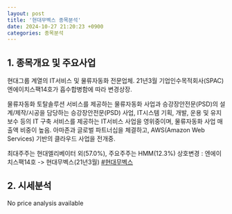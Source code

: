 ```yaml
---
layout: post
title: '현대무벡스 종목분석'
date: 2024-10-27 21:20:23 +0900
categories: 종목분석
---
```


## 1. 종목개요 및 주요사업

현대그룹 계열의 IT서비스 및 물류자동화 전문업체. 21년3월 기업인수목적회사(SPAC) 엔에이치스팩14호가 흡수합병함에 따라 변경상장. 

물류자동화 토탈솔루션 서비스를 제공하는 물류자동화 사업과 승강장안전문(PSD)의 설계/제작/시공을 담당하는 승강장안전문(PSD) 사업, IT시스템 기획, 개발, 운용 및 유지보수 등의 IT 구축 서비스를 제공하는 IT서비스 사업을 영위중이며, 물류자동화 사업 매출액 비중이 높음. 아마존과 글로벌 파트너십을 체결하고, AWS(Amazon Web Services) 기반의 클라우드 사업을 전개중.

최대주주는 현대엘리베이터 외(57.0%), 주요주주는 HMM(12.3%) 상호변경 : 엔에이치스팩14호 -> 현대무벡스(21년3월)
[#현대무벡스](#)

## 2. 시세분석

No price analysis available

